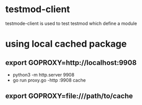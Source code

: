 # testmod-client
testmode-client is used to test testmod which define a module

# using local cached package 
## export GOPROXY=http://localhost:9908
 * python3 -m http.server 9908
 * go run proxy.go -http :9908 cache
## export GOPROXY=file:///path/to/cache
